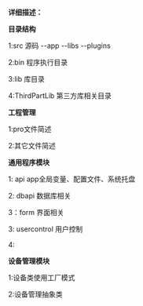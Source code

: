 **详细描述：**

**目录结构**

1:src 源码
    --app
    --libs
    --plugins
    
2:bin 程序执行目录

3:lib 库目录

4:ThirdPartLib 第三方库相关目录

**工程管理**

1:pro文件简述

2:其它文件简述


**通用程序模块**

1: api app全局变量、配置文件、系统托盘

2: dbapi 数据库相关

3：form 界面相关

3: usercontrol 用户控制

4:


**设备管理模块**

1:设备类使用工厂模式

2:设备管理抽象类



